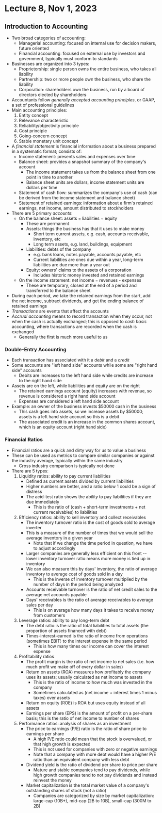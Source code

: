 # Lecture 8, Nov 1, 2023

## Introduction to Accounting

* Two broad categories of accounting:
	* Managerial accounting: focused on internal use for decision makers, future oriented
	* Financial accounting: focused on external use by investors and government, typically must conform to standards
* Businesses are organized into 3 types:
	* Proprietorship: single person owns the entire business, who takes all liability
	* Partnership: two or more people own the business, who share the liability
	* Corporation: shareholders own the business, run by a board of directors elected by shareholders
* Accountants follow *generally accepted accounting principles*, or GAAP, a set of professional guidelines
* Main accounting principles:
	1. Entity concept
	2. Relevance characteristic
	3. Reliability/objectivity principle
	4. Cost principle
	5. Going-concern concept
	6. Stable monetary unit concept
* A *financial statement* is financial information about a business prepared in a systematic format; consists of:
	* Income statement: presents sales and expenses over time
	* Balance sheet: provides a snapshot summary of the company's account
		* The income statement takes us from the balance sheet from one point in time to another
		* Balance sheet units are dollars, income statement units are dollars per time
	* Statement of cash flow: summarizes the company's use of cash (can be derived from the income statement and balance sheet)
	* Statement of retained earnings: information about a firm's retained earnings, net income, amount distributed to stockholders
* There are 5 primary *accounts*:
	* On the balance sheet: assets = liabilities + equity
		* These are permanent
		* Assets: things the business has that it uses to make money
			* Short term current assets, e.g. cash, accounts receivable, inventory, etc
			* Long term assets, e.g. land, buildings, equipment
		* Liabilities: debts of the company
			* e.g. bank loans, notes payable, accounts payable, etc
			* Current liabilities are ones due within a year, long-term liabilities are due more than a year out
		* Equity: owners' claims to the assets of a corporation
			* Includes historic money invested and retained earnings
	* On the income statement: net income = revenues - expenses
		* These are temporary, closed at the end of a period and transferred to the balance sheet
* During each period, we take the retained earnings from the start, add the net income, subtract dividends, and get the ending balance of retained earnings
* *Transactions* are events that affect the accounts
* *Accrual accounting* means to record transaction when they occur, not when the cash is actually exchanged; this is opposed to *cash basis* accounting, where transactions are recorded when the cash is exchanged
	* Generally the first is much more useful to us

### Double-Entry Accounting

* Each transaction has associated with it a *debit* and a *credit*
* Some accounts are "left hand side" accounts while some are "right hand side" accounts
	* Debits are increases to the left hand side while credits are increase to the right hand side
* Assets are on the left, while liabilities and equity are on the right
	* The retained earnings account (equity) increases with revenue, so revenue is considered a right hand side account
	* Expenses are considered a left hand side account
* Example: an owner of the business invests \$50000 cash in the business
	* This cash goes into assets, so we increase assets by \$50000; assets is a left hand side account so this is a debit
	* The associated credit is an increase in the common shares account, which is an equity account (right hand side)

### Financial Ratios

* Financial ratios are a quick and dirty way for us to value a business
* These can be used as metrics to compare similar companies or against the industry average, typically within the same industry
	* Cross industry comparison is typically not done
* There are 5 types:
	1. Liquidity ratios: ability to pay current liabilities
		* Defined as current assets divided by current liabilities
		* Higher numbers are better, and a ratio below 1 could be a sign of distress
		* The acid-test ratio shows the ability to pay liabilities if they are due immediately
			* This is the ratio of (cash + short-term investments + net current receivables) to liabilities
	2. Efficiency ratios: ability to sell inventory and collect receivables
		* The inventory turnover ratio is the cost of goods sold to average inverter
		* This is a measure of the number of times that we would sell the average inventory in a given year
			* Note that if we change the time period in question, we have to adjust accordingly
		* Larger companies are generally less efficient on this front -- lower inventory turnover ratio means more money is tied up in inventory
		* We can also measure this by days' inventory, the ratio of average inventory to average cost of goods sold in a day
			* This is the inverse of inventory turnover multiplied by the number of days in the period being analyzed
		* Accounts receivable turnover is the ratio of net credit sales to the average net accounts payable
		* Days' receivables is the ratio of average receivables to average sales per day
			* This is on average how many days it takes to receive money from customers
	3. Leverage ratios: ability to pay long-term debt
		* The debt ratio is the ratio of total liabilities to total assets (the proportion of assets financed with debt)
		* Times-interest-earned is the ratio of income from operations (sometimes EBIT) to the interest expense in the same period
			* This is how many times our income can cover the interest expense
	4. Profitability ratios
		* The profit margin is the ratio of net income to net sales (i.e. how much profit we make off of every dollar in sales)
		* Return on assets (ROA) measures how profitably the company uses its assets; usually calculated as net income to assets
			* This is the ratio of income to how much was invested in the company
			* Sometimes calculated as (net income + interest times 1 minus taxes) over assets
		* Return on equity (ROE) is ROA but uses equity instead of all assets
		* Earnings per share (EPS) is the amount of profit on a per-share basis; this is the ratio of net income to number of shares
	5. Performance ratios: analysis of shares as an investment
		* The price to earnings (P/E) ratio is the ratio of share price to earnings per share
			* A high P/E ratio could mean that the stock is overvalued, or that high growth is expected
			* This is not used for companies with zero or negative earnings
			* Note that a company with more debt would have a higher P/E ratio than an equivalent company with less debt
		* Dividend yield is the ratio of dividend per share to price per share
			* Mature and stable companies tend to pay dividends, while high growth companies tend to not pay dividends and instead reinvest the money
		* Market capitalization is the total market value of a company's outstanding shares of stock (not a ratio)
			* Companies are categorized by size by market capitalization: large-cap (10B+), mid-cap (2B to 10B), small-cap (300M to 2B)

